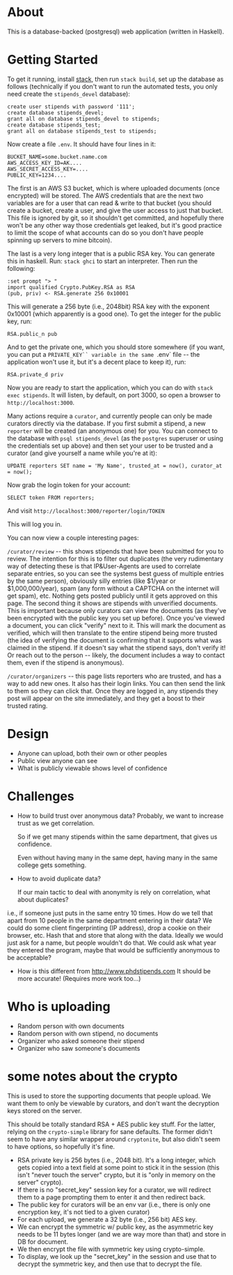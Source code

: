 # About

This is a database-backed (postgresql) web application (written in Haskell).

# Getting Started

To get it running, install [stack](http://haskellstack.org/), then run `stack
build`, set up the database as follows (technically if you don't want to run the
automated tests, you only need create the `stipends_devel` database):

    create user stipends with password '111';
    create database stipends_devel;
    grant all on database stipends_devel to stipends;
    create database stipends_test;
    grant all on database stipends_test to stipends;

Now create a file `.env`. It should have four lines in it:

    BUCKET_NAME=some.bucket.name.com
    AWS_ACCESS_KEY_ID=AK....
    AWS_SECRET_ACCESS_KEY=....
    PUBLIC_KEY=1234....
    
The first is an AWS S3 bucket, which is where uploaded documents (once
encrypted) will be stored. The AWS credentials that are the next two variables
are for a user that can read & write to that bucket (you should create a bucket,
create a user, and give the user access to just that bucket. This file is
ignored by git, so it shouldn't get committed, and hopefully there won't be any
other way those credentials get leaked, but it's good practice to limit the
scope of what accounts can do so you don't have people spinning up servers to
mine bitcoin). 

The last is a very long integer that is a public RSA key. You can generate this in haskell. Run: `stack ghci` to start an interpreter. Then run the following:

    :set prompt "> "
    import qualified Crypto.PubKey.RSA as RSA
    (pub, priv) <- RSA.generate 256 0x10001
    
This will generate a 256 byte (i.e., 2048bit) RSA key with the exponent 0x10001
(which apparently is a good one). To get the integer for the public key, run:

    RSA.public_n pub
    
And to get the private one, which you should store somewhere (if you want, you
can put a `PRIVATE_KEY`` variable in the same `.env` file -- the application
won't use it, but it's a decent place to keep it), run:

    RSA.private_d priv

Now you are ready to start the application, which you can do with `stack exec
stipends`. It will listen, by default, on port 3000, so open a browser to
`http://localhost:3000`.

Many actions require a `curator`, and currently people can only be made curators
directly via the database. If you first submit a stipend, a new `reporter` will
be created (an anonymous one) for you. You can connect to the database with
`psql stipends_devel` (as the `postgres` superuser or using the credentials set
up above) and then set your user to be trusted and a curator (and give yourself
a name while you're at it): 

    UPDATE reporters SET name = 'My Name', trusted_at = now(), curator_at = now();
    
Now grab the login token for your account:

    SELECT token FROM reporters;
    
And visit `http://localhost:3000/reporter/login/TOKEN`

This will log you in.

You can now view a couple interesting pages:

`/curator/review` -- this shows stipends that have been submitted for you to
review. The intention for this is to filter out duplicates (the very rudimentary
way of detecting these is that IP&User-Agents are used to correlate separate
entries, so you can see the systems best guess of multiple entries by the same
person), obviously silly entries (like $1/year or $1,000,000/year), spam (any
form without a CAPTCHA on the internet will get spam), etc. Nothing gets posted
publicly until it gets approved on this page. The second thing it shows are
stipends with unverified documents. This is important because only curators can
view the documents (as they've been encrypted with the public key you set up
before). Once you've viewed a document, you can click "verify" next to it. This
will mark the document as verified, which will then translate to the entire
stipend being more trusted (the idea of verifying the document is confirming
that it supports what was claimed in the stipend. If it doesn't say what the
stipend says, don't verify it! Or reach out to the person -- likely, the
document includes a way to contact them, even if the stipend is anonymous).

`/curator/organizers` -- this page lists reporters who are trusted, and has a
way to add new ones. It also has their login links. You can then send the link
to them so they can click that. Once they are logged in, any stipends they post
will appear on the site immediately, and they get a boost to their trusted
rating.


# Design

- Anyone can upload, both their own or other peoples
- Public view anyone can see
- What is publicly viewable shows level of confidence

# Challenges

- How to build trust over anonymous data?
   Probably, we want to increase trust as we get correlation.
   
   So if we get many stipends within the same department, that gives us confidence.

   Even without having many in the same dept, having many in the same college gets something.
   
- How to avoid duplicate data?
  
  If our main tactic to deal with anonymity is rely on correlation, what about duplicates?

i.e., if someone just puts in the same entry 10 times. How do we tell that
     apart from 10 people in the same department entering in their data? We
     could do some client fingerprinting (IP address), drop a cookie on their
     browser, etc. Hash that and store that along with the data. Ideally we
     would just ask for a name, but people wouldn't do that. We could ask what
     year they entered the program, maybe that would be sufficiently anonymous
     to be acceptable?

- How is this different from http://www.phdstipends.com
  It should be more accurate! (Requires more work too...)

# Who is uploading

- Random person with own documents
- Random person with own stipend, no documents
- Organizer who asked someone their stipend
- Organizer who saw someone's documents


# some notes about the crypto

This is used to store the supporting documents that people upload. We want them
to only be viewable by curators, and don't want the decryption keys stored on
the server.

This should be totally standard RSA + AES public key stuff. For the latter,
relying on the `crypto-simple` library for sane defaults. The former didn't seem
to have any similar wrapper around `cryptonite`, but also didn't seem to have
options, so hopefully it's fine.

- RSA private key is 256 bytes (i.e., 2048 bit). It's a long integer, which gets
  copied into a text field at some point to stick it in the session (this isn't
  "never touch the server" crypto, but it is "only in memory on the server"
  crypto).
- If there is no "secret_key" session key for a curator, we will redirect them
  to a page prompting them to enter it and then redirect back.
- The public key for curators will be an env var (i.e., there is only one
  encryption key, it's not tied to a given curator)
- For each upload, we generate a 32 byte (i.e., 256 bit) AES key.
- We can encrypt the symmetric w/ public key, as the asymmetric key needs to be
  11 bytes longer (and we are way more than that) and store in DB for document.
- We then encrypt the file with symmetric key using crypto-simple.
- To display, we look up the "secret_key" in the session and use that to decrypt
  the symmetric key, and then use that to decrypt the file.

